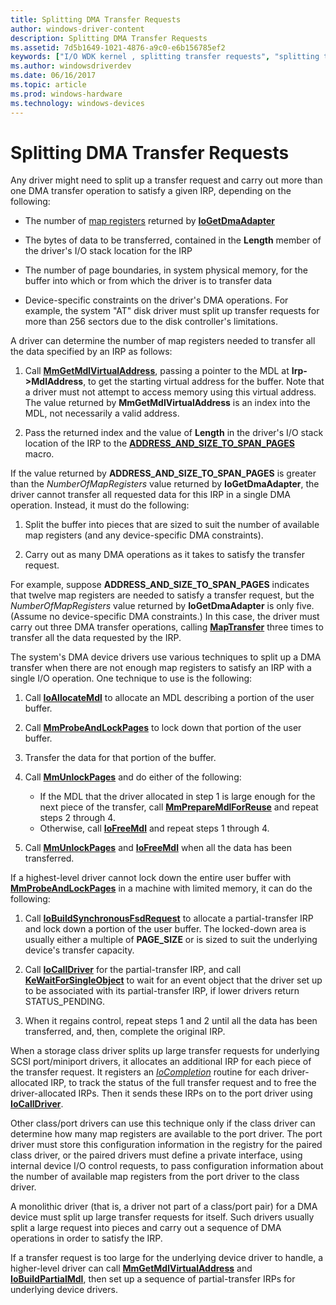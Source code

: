 ```yaml
---
title: Splitting DMA Transfer Requests
author: windows-driver-content
description: Splitting DMA Transfer Requests
ms.assetid: 7d5b1649-1021-4876-a9c0-e6b156785ef2
keywords: ["I/O WDK kernel , splitting transfer requests", "splitting transfer requests", "transfer request splitting WDK kernel", "data transfers WDK kernel , splitting requests", "transferring data WDK kernel , splitting requests"]
ms.author: windowsdriverdev
ms.date: 06/16/2017
ms.topic: article
ms.prod: windows-hardware
ms.technology: windows-devices
---
```


# Splitting DMA Transfer Requests





Any driver might need to split up a transfer request and carry out more than one DMA transfer operation to satisfy a given IRP, depending on the following:

-   The number of [map registers](map-registers.md) returned by [**IoGetDmaAdapter**](https://msdn.microsoft.com/library/windows/hardware/ff549220)

-   The bytes of data to be transferred, contained in the **Length** member of the driver's I/O stack location for the IRP

-   The number of page boundaries, in system physical memory, for the buffer into which or from which the driver is to transfer data

-   Device-specific constraints on the driver's DMA operations. For example, the system "AT" disk driver must split up transfer requests for more than 256 sectors due to the disk controller's limitations.

A driver can determine the number of map registers needed to transfer all the data specified by an IRP as follows:

1.  Call [**MmGetMdlVirtualAddress**](https://msdn.microsoft.com/library/windows/hardware/ff554539), passing a pointer to the MDL at **Irp-&gt;MdlAddress**, to get the starting virtual address for the buffer. Note that a driver must not attempt to access memory using this virtual address. The value returned by **MmGetMdlVirtualAddress** is an index into the MDL, not necessarily a valid address.

2.  Pass the returned index and the value of **Length** in the driver's I/O stack location of the IRP to the [**ADDRESS\_AND\_SIZE\_TO\_SPAN\_PAGES**](https://msdn.microsoft.com/library/windows/hardware/ff540562) macro.

If the value returned by **ADDRESS\_AND\_SIZE\_TO\_SPAN\_PAGES** is greater than the *NumberOfMapRegisters* value returned by **IoGetDmaAdapter**, the driver cannot transfer all requested data for this IRP in a single DMA operation. Instead, it must do the following:

1.  Split the buffer into pieces that are sized to suit the number of available map registers (and any device-specific DMA constraints).

2.  Carry out as many DMA operations as it takes to satisfy the transfer request.

For example, suppose **ADDRESS\_AND\_SIZE\_TO\_SPAN\_PAGES** indicates that twelve map registers are needed to satisfy a transfer request, but the *NumberOfMapRegisters* value returned by **IoGetDmaAdapter** is only five. (Assume no device-specific DMA constraints.) In this case, the driver must carry out three DMA transfer operations, calling [**MapTransfer**](https://msdn.microsoft.com/library/windows/hardware/ff554402) three times to transfer all the data requested by the IRP.

The system's DMA device drivers use various techniques to split up a DMA transfer when there are not enough map registers to satisfy an IRP with a single I/O operation. One technique to use is the following:

1.  Call [**IoAllocateMdl**](https://msdn.microsoft.com/library/windows/hardware/ff548263) to allocate an MDL describing a portion of the user buffer.

2.  Call [**MmProbeAndLockPages**](https://msdn.microsoft.com/library/windows/hardware/ff554664) to lock down that portion of the user buffer.

3.  Transfer the data for that portion of the buffer.

4.  Call [**MmUnlockPages**](https://msdn.microsoft.com/library/windows/hardware/ff556381) and do either of the following:
    -   If the MDL that the driver allocated in step 1 is large enough for the next piece of the transfer, call [**MmPrepareMdlForReuse**](https://msdn.microsoft.com/library/windows/hardware/ff554660) and repeat steps 2 through 4.
    -   Otherwise, call [**IoFreeMdl**](https://msdn.microsoft.com/library/windows/hardware/ff549126) and repeat steps 1 through 4.

5.  Call [**MmUnlockPages**](https://msdn.microsoft.com/library/windows/hardware/ff556381) and [**IoFreeMdl**](https://msdn.microsoft.com/library/windows/hardware/ff549126) when all the data has been transferred.

If a highest-level driver cannot lock down the entire user buffer with [**MmProbeAndLockPages**](https://msdn.microsoft.com/library/windows/hardware/ff554664) in a machine with limited memory, it can do the following:

1.  Call [**IoBuildSynchronousFsdRequest**](https://msdn.microsoft.com/library/windows/hardware/ff548330) to allocate a partial-transfer IRP and lock down a portion of the user buffer. The locked-down area is usually either a multiple of **PAGE\_SIZE** or is sized to suit the underlying device's transfer capacity.

2.  Call [**IoCallDriver**](https://msdn.microsoft.com/library/windows/hardware/ff548336) for the partial-transfer IRP, and call [**KeWaitForSingleObject**](https://msdn.microsoft.com/library/windows/hardware/ff553350) to wait for an event object that the driver set up to be associated with its partial-transfer IRP, if lower drivers return STATUS\_PENDING.

3.  When it regains control, repeat steps 1 and 2 until all the data has been transferred, and, then, complete the original IRP.

When a storage class driver splits up large transfer requests for underlying SCSI port/miniport drivers, it allocates an additional IRP for each piece of the transfer request. It registers an [*IoCompletion*](https://msdn.microsoft.com/library/windows/hardware/ff548354) routine for each driver-allocated IRP, to track the status of the full transfer request and to free the driver-allocated IRPs. Then it sends these IRPs on to the port driver using [**IoCallDriver**](https://msdn.microsoft.com/library/windows/hardware/ff548336).

Other class/port drivers can use this technique only if the class driver can determine how many map registers are available to the port driver. The port driver must store this configuration information in the registry for the paired class driver, or the paired drivers must define a private interface, using internal device I/O control requests, to pass configuration information about the number of available map registers from the port driver to the class driver.

A monolithic driver (that is, a driver not part of a class/port pair) for a DMA device must split up large transfer requests for itself. Such drivers usually split a large request into pieces and carry out a sequence of DMA operations in order to satisfy the IRP.

If a transfer request is too large for the underlying device driver to handle, a higher-level driver can call [**MmGetMdlVirtualAddress**](https://msdn.microsoft.com/library/windows/hardware/ff554539) and [**IoBuildPartialMdl**](https://msdn.microsoft.com/library/windows/hardware/ff548324), then set up a sequence of partial-transfer IRPs for underlying device drivers.

 

 




